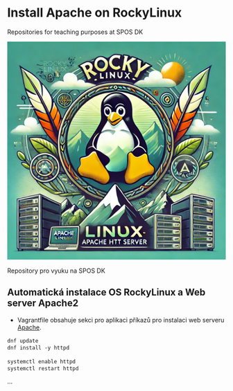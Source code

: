# Install Apache on RockyLinux
Repositories for teaching purposes at SPOS DK

![RockyLinux and Apache OSY AI](../../../Images/osy-RockyLinux-Apache.webp)

Repository pro vyuku na SPOS DK

## Automatická instalace OS RockyLinux a Web server Apache2

- Vagrantfile obsahuje sekci pro aplikaci příkazů pro instalaci web serveru
  [Apache](https://httpd.apache.org/).

```console
dnf update
dnf install -y httpd

systemctl enable httpd
systemctl restart httpd
```
...